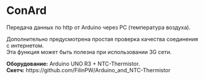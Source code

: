 # ConArd
<p>Передача данных по http от Arduino через PC (температура воздуха).</p>
<p>Дополнительно предусмотрена простая проверка качества соединения с интернетом. <br/>
Эта функция может быть полезна при использовании 3G сети.</p>
<b>Оборудование:</b> Arduino UNO R3 + NTC-Thermistor. <br/>
<b>Скетч:</b> https://github.com/FilinPW/Arduino_and_NTC-Thermistor
